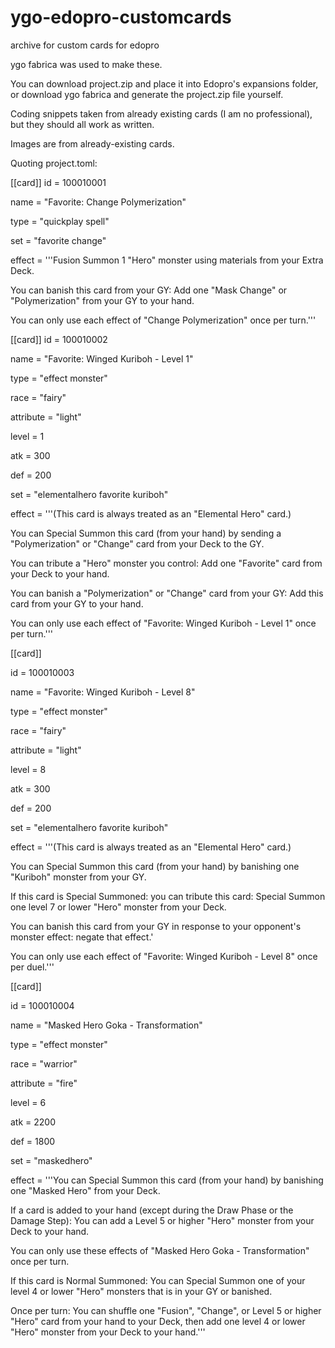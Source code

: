 # ygo-edopro-customcards
archive for custom cards for edopro

ygo fabrica was used to make these.

You can download project.zip and place it into Edopro's expansions folder, or download ygo fabrica and generate the project.zip file yourself.

Coding snippets taken from already existing cards (I am no professional), but they should all work as written.

Images are from already-existing cards.

Quoting project.toml:

[[card]]
id = 100010001

name = "Favorite: Change Polymerization"

type = "quickplay spell"

set = "favorite change"

effect = '''Fusion Summon 1 "Hero" monster using materials from your Extra Deck.

You can banish this card from your GY: Add one "Mask Change" or "Polymerization" from your GY to your hand.

You can only use each effect of "Change Polymerization" once per turn.'''


[[card]]
id = 100010002

name = "Favorite: Winged Kuriboh - Level 1"

type = "effect monster"

race = "fairy"

attribute = "light"

level = 1

atk = 300

def = 200

set = "elementalhero favorite kuriboh"

effect = '''(This card is always treated as an "Elemental Hero" card.)

You can Special Summon this card (from your hand) by sending a "Polymerization" or "Change" card from your Deck to the GY.

You can tribute a "Hero" monster you control: Add one "Favorite" card from your Deck to your hand.

You can banish a "Polymerization" or "Change" card from your GY: Add this card from your GY to your hand.

You can only use each effect of "Favorite: Winged Kuriboh - Level 1" once per turn.'''


[[card]]

id = 100010003

name = "Favorite: Winged Kuriboh - Level 8"

type = "effect monster"

race = "fairy"

attribute = "light"

level = 8

atk = 300

def = 200

set = "elementalhero favorite kuriboh"

effect = '''(This card is always treated as an "Elemental Hero" card.)

You can Special Summon this card (from your hand) by banishing one "Kuriboh" monster from your GY.

If this card is Special Summoned: you can tribute this card: Special Summon one level 7 or lower "Hero" monster from your Deck.

You can banish this card from your GY in response to your opponent's monster effect: negate that effect.'

You can only use each effect of "Favorite: Winged Kuriboh - Level 8" once per duel.'''


[[card]]

id = 100010004

name = "Masked Hero Goka - Transformation"

type = "effect monster"

race = "warrior"

attribute = "fire"

level = 6

atk = 2200

def = 1800

set = "maskedhero"

effect = '''You can Special Summon this card (from your hand) by banishing one "Masked Hero" from your Deck.

If a card is added to your hand (except during the Draw Phase or the Damage Step): You can add a Level 5 or higher "Hero" monster from your Deck to your hand.

You can only use these effects of "Masked Hero Goka - Transformation" once per turn.

If this card is Normal Summoned: You can Special Summon one of your level 4 or lower "Hero" monsters that is in your GY or banished.

Once per turn: You can shuffle one "Fusion", "Change", or Level 5 or higher "Hero" card from your hand to your Deck, then add one level 4 
or lower "Hero" monster from your Deck to your hand.'''

